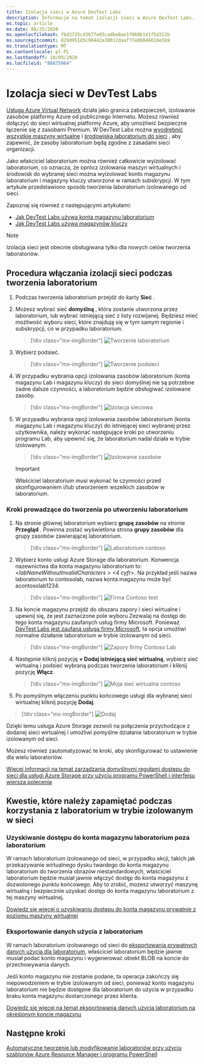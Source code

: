 ```yaml
---
title: Izolacja sieci w Azure DevTest Labs
description: Informacje na temat izolacji sieci w Azure DevTest Labs.
ms.topic: article
ms.date: 08/25/2020
ms.openlocfilehash: fbd2725cd3677e03cadbe0ae1f060b141f5d212b
ms.sourcegitcommit: 829d951d5c90442a38012daaf77e86046018e5b9
ms.translationtype: MT
ms.contentlocale: pl-PL
ms.lasthandoff: 10/09/2020
ms.locfileid: "88875964"
---
```

# <a name="network-isolation-in-devtest-labs"></a>Izolacja sieci w DevTest Labs

[Usługa Azure Virtual Network](../virtual-network/virtual-networks-overview.md) działa jako granica zabezpieczeń, izolowanie zasobów platformy Azure od publicznego Internetu. Możesz również dołączyć do sieci wirtualnej platformy Azure, aby umożliwić bezpieczne łączenie się z zasobami Premium. W DevTest Labs można [wyodrębnić wszystkie maszyny wirtualne](devtest-lab-configure-vnet.md) i [środowiska laboratorium do sieci](connect-environment-lab-virtual-network.md) , aby zapewnić, że zasoby laboratorium będą zgodne z zasadami sieci organizacji. 

Jako właściciel laboratorium można również całkowicie wyizolować laboratorium, co oznacza, że oprócz izolowania maszyn wirtualnych i środowisk do wybranej sieci można wyizolować konto magazynu laboratorium i magazyny kluczy utworzone w ramach subskrypcji. W tym artykule przedstawiono sposób tworzenia laboratorium izolowanego od sieci. 

Zapoznaj się również z następującymi artykułami:

- [Jak DevTest Labs używa konta magazynu laboratorium](encrypt-storage.md)
- [Jak DevTest Labs używa magazynów kluczy](devtest-lab-store-secrets-in-key-vault.md)
 
> [!NOTE]
> Izolacja sieci jest obecnie obsługiwana tylko dla nowych celów tworzenia laboratoriów.

## <a name="steps-to-enable-network-isolation-during-lab-creation"></a>Procedura włączania izolacji sieci podczas tworzenia laboratorium

1. Podczas tworzenia laboratorium przejdź do karty **Sieć** .
1. Możesz wybrać sieć **domyślną** , która zostanie utworzona przez laboratorium, lub wybrać istniejącą sieć z listy rozwijanej. Będziesz mieć możliwość wyboru sieci, które znajdują się w tym samym regionie i subskrypcji, co w przypadku laboratorium. 

    > [!div class="mx-imgBorder"]
    > ![Tworzenie laboratorium](./media/network-isolation/create-lab.png)
1. Wybierz podsieć.

    > [!div class="mx-imgBorder"]
    > ![Tworzenie podsieci](./media/network-isolation/create-lab-subnet.png)
1. W przypadku wybrania opcji izolowania zasobów laboratorium (konta magazynu Lab i magazynu kluczy) do sieci domyślnej nie są potrzebne żadne dalsze czynności, a laboratorium będzie obsługiwać izolowane zasoby.
 
    > [!div class="mx-imgBorder"]
    > ![Izolacja sieciowa](./media/network-isolation/isolate-lab-resources.png)
1. W przypadku wybrania opcji izolowania zasobów laboratorium (konta magazynu Lab i magazynu kluczy) do istniejącej sieci wybranej przez użytkownika, należy wykonać następujące kroki po utworzeniu programu Lab, aby upewnić się, że laboratorium nadal działa w trybie izolowanym. 
 
    > [!div class="mx-imgBorder"]
    > ![Izolowanie zasobów](./media/network-isolation/isolate-my-vnet.png)

    > [!IMPORTANT]
    > Właściciel laboratorium musi wykonać te czynności przed skonfigurowaniem i/lub utworzeniem wszelkich zasobów w laboratorium.

### <a name="steps-to-follow-post-lab-creation"></a>Kroki prowadzące do tworzenia po utworzeniu laboratorium

1. Na stronie głównej laboratorium wybierz **grupę zasobów** na stronie **Przegląd** . Powinna zostać wyświetlona strona **grupy zasobów** dla grupy zasobów zawierającej laboratorium. 
 
   > [!div class="mx-imgBorder"]
   > ![Laboratorium contoso](./media/network-isolation/contoso-lab.png)
1. Wybierz konto usługi Azure Storage dla laboratorium. Konwencja nazewnictwa dla konta magazynu laboratorium to:<*labNameWithoutInvalidCharacters* > *<4 cyfr*>. Na przykład jeśli nazwa laboratorium to contosolab, nazwa konta magazynu może być acontosolab1234.
 
   > [!div class="mx-imgBorder"]
   > ![Firma Contoso test](./media/network-isolation/contoso-test.png)
1. Na koncie magazynu przejdź do obszaru zapory i sieci wirtualne i upewnij się, że jest zaznaczone pole wyboru Zezwalaj na dostęp do tego konta magazynu zaufanych usług firmy Microsoft. Ponieważ [DevTest Labs jest zaufaną usługą firmy Microsoft](https://docs.microsoft.com/azure/storage/common/storage-network-security#trusted-microsoft-services), ta opcja umożliwi normalne działanie laboratorium w trybie izolowanym od sieci. 

   > [!div class="mx-imgBorder"]
   > ![Zapory firmy Contoso Lab](./media/network-isolation/contoso-lab-firewalls-vnets.png)
1. Następnie kliknij pozycję **+ Dodaj istniejącą sieć wirtualną**, wybierz sieć wirtualną i podsieć wybraną podczas tworzenia laboratorium i kliknij pozycję **Włącz**. 

   > [!div class="mx-imgBorder"]
   > ![Moja sieć wirtualna contoso](./media/network-isolation/contoso-lab-my-vnet.png)
5.  Po pomyślnym włączeniu punktu końcowego usługi dla wybranej sieci wirtualnej kliknij pozycję **Dodaj**. 

   > [!div class="mx-imgBorder"]
   > ![Dodaj](./media/network-isolation/contoso-firewall-add.png)
 
Dzięki temu usługa Azure Storage zezwoli na połączenia przychodzące z dodanej sieci wirtualnej i umożliwi pomyślne działanie laboratorium w trybie izolowanym od sieci. 

Możesz również zautomatyzować te kroki, aby skonfigurować to ustawienie dla wielu laboratoriów. 

[Więcej informacji na temat zarządzania domyślnymi regułami dostępu do sieci dla usługi Azure Storage przy użyciu programu PowerShell i interfejsu wiersza polecenia](https://docs.microsoft.com/azure/storage/common/storage-network-security?toc=/azure/virtual-network/toc.json#powershell)

## <a name="things-to-remember-while-using-a-lab-in-a-network-isolated-mode"></a>Kwestie, które należy zapamiętać podczas korzystania z laboratorium w trybie izolowanym w sieci

### <a name="accessing-labs-storage-account-outside-the-lab"></a>Uzyskiwanie dostępu do konta magazynu laboratorium poza laboratorium 

W ramach laboratorium izolowanego od sieci, w przypadku akcji, takich jak przekazywanie wirtualnego dysku twardego do konta magazynu laboratorium do tworzenia obrazów niestandardowych, właściciel laboratorium będzie musiał jawnie włączyć dostęp do konta magazynu z dozwolonego punktu końcowego. Aby to zrobić, możesz utworzyć maszynę wirtualną i bezpiecznie uzyskać dostęp do konta magazynu laboratorium z tej maszyny wirtualnej. 

[Dowiedz się więcej o uzyskiwaniu dostępu do konta magazynu prywatnie z poziomu maszyny wirtualnej](../private-link/create-private-endpoint-storage-portal.md)

### <a name="exporting-usage-data-from-the-lab"></a>Eksportowanie danych użycia z laboratorium 

W ramach laboratorium izolowanego od sieci do [eksportowania prywatnych danych użycia dla laboratorium](personal-data-delete-export.md), właściciel laboratorium będzie jawnie musiał podać konto magazynu i wygenerować obiekt BLOB na koncie do przechowywania danych. 

Jeśli konto magazynu nie zostanie podane, ta operacja zakończy się niepowodzeniem w trybie izolowanym od sieci, ponieważ konto magazynu laboratorium nie będzie dostępne dla laboratorium do użycia w przypadku braku konta magazynu dostarczonego przez klienta. 

[Dowiedz się więcej na temat eksportowania danych użycia laboratorium na określonym koncie magazynu](personal-data-delete-export.md#azure-powershell)

## <a name="next-steps"></a>Następne kroki

[Automatyczne tworzenie lub modyfikowanie laboratoriów przy użyciu szablonów Azure Resource Manager i programu PowerShell](devtest-lab-use-arm-and-powershell-for-lab-resources.md)
